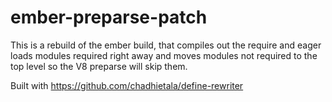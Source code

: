 # ember-preparse-patch

This is a rebuild of the ember build, that compiles out the require and eager loads modules required right away and moves modules not required to the top level so the V8 preparse will skip them.

Built with https://github.com/chadhietala/define-rewriter
